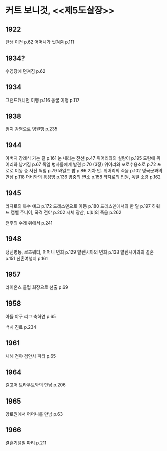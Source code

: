 # 커트 보니것, <<제5도살장>>

## 1922
탄생 이전 p.62
어머니가 씻겨줌 p.111
## 1934?
수영장에 던져짐 p.62
## 1934
그랜드캐니언 여행 p.116
동굴 여행 p.117
## 1938
엄지 감염으로 병원행 p.235
## 1944
아버지 장례식 가는 길 p.161
눈 내리는 전선 p.47
위어리와의 실랑이 p.195
도랑에 위어리와 남겨짐 p.67
독일 병사들에게 발견 p.70
(3장) 위어리와 포로수용소로 p.72
포로로 이동 중 사진 찍힘 p.79
와일드 밥 p.86
기차 안. 위어리의 죽음 p.102
영국군과의 만남 p.118
더비와의 통성명 p.136
밤중의 변소 p.158
라자로의 입원, 독일 소령 p.162

## 1945
라자로의 복수 예고 p.172
드레스덴으로 이동 p.180
드레스덴에서의 한 달 p.197
하워드 캠벨 주니어, 폭격 전야 p.202
시체 광산, 더비의 죽음 p.262

전후의 수레 위에서 p.241
## 1948
정신병동, 로즈워터, 어머니 면회 p.129
발렌시아의 면회 p.138
발렌시아와의 결혼 p.151
신혼여행지 p.161
## 1957
라이온스 클럽 회장으로 선출 p.69
## 1958
아들 야구 리그 축하연 p.65

백치 진료 p.234
## 1961
새해 전야 검안사 파티 p.65

## 1964
킬고어 트라우트와의 만남 p.206
## 1965
양로원에서 어머니를 만남 p.63
## 1966
결혼기념일 파티 p.211
